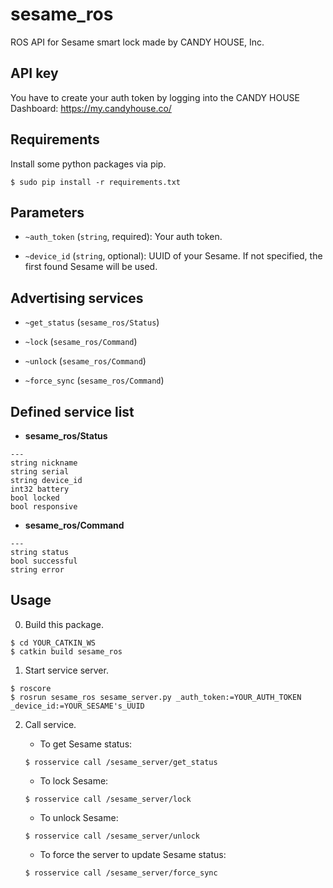 # sesame_ros

ROS API for Sesame smart lock made by CANDY HOUSE, Inc.


## API key

You have to create your auth token by logging into the CANDY HOUSE Dashboard: https://my.candyhouse.co/


## Requirements

Install some python packages via pip.

```
$ sudo pip install -r requirements.txt
```


## Parameters

- `~auth_token` (`string`, required): Your auth token.

- `~device_id` (`string`, optional): UUID of your Sesame. If not specified, the first found Sesame will be used.


## Advertising services

- `~get_status` (`sesame_ros/Status`)

- `~lock` (`sesame_ros/Command`)

- `~unlock` (`sesame_ros/Command`)

- `~force_sync` (`sesame_ros/Command`)


## Defined service list

- __sesame_ros/Status__

```
---
string nickname
string serial
string device_id
int32 battery
bool locked
bool responsive
```

- __sesame_ros/Command__

```
---
string status
bool successful
string error
```


## Usage

0. Build this package.
```
$ cd YOUR_CATKIN_WS
$ catkin build sesame_ros
```

1. Start service server.
```
$ roscore
$ rosrun sesame_ros sesame_server.py _auth_token:=YOUR_AUTH_TOKEN _device_id:=YOUR_SESAME's_UUID
```

2. Call service.

    - To get Sesame status:
    ```
    $ rosservice call /sesame_server/get_status
    ```

    - To lock Sesame:
    ```
    $ rosservice call /sesame_server/lock
    ```

    - To unlock Sesame:
    ```
    $ rosservice call /sesame_server/unlock
    ```

    - To force the server to update Sesame status:
    ```
    $ rosservice call /sesame_server/force_sync
    ```
